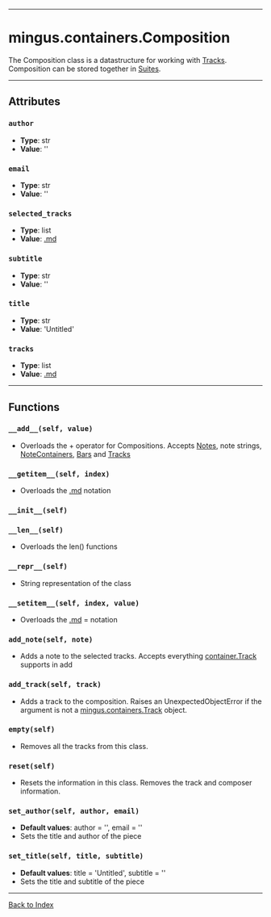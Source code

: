
---


# mingus.containers.Composition #

The Composition class is a datastructure for working with [Tracks](refMingusContainersTrack.md). Composition can be stored together in [Suites](refMingusContainersSuite.md).


---


## Attributes ##

### `author` ###

  * **Type**: str
  * **Value**: ''

### `email` ###

  * **Type**: str
  * **Value**: ''

### `selected_tracks` ###

  * **Type**: list
  * **Value**: [.md](.md)

### `subtitle` ###

  * **Type**: str
  * **Value**: ''

### `title` ###

  * **Type**: str
  * **Value**: 'Untitled'

### `tracks` ###

  * **Type**: list
  * **Value**: [.md](.md)


---


## Functions ##

### `__add__(self, value)` ###

  * Overloads the + operator for Compositions. Accepts [Notes](refMingusContainersNote.md), note strings, [NoteContainers](refMingusContainersNotecontainer.md), [Bars](refMingusContainersBar.md) and [Tracks](refMingusContainersTrack.md)

### `__getitem__(self, index)` ###

  * Overloads the [.md](.md) notation

### `__init__(self)` ###

### `__len__(self)` ###

  * Overloads the len() functions

### `__repr__(self)` ###

  * String representation of the class

### `__setitem__(self, index, value)` ###

  * Overloads the [.md](.md) = notation

### `add_note(self, note)` ###

  * Adds a note to the selected tracks. Accepts everything [container.Track](refMingusContainersTrack.md) supports in add

### `add_track(self, track)` ###

  * Adds a track to the composition. Raises an UnexpectedObjectError if the argument is not a [mingus.containers.Track](refMingusContainersTrack.md) object.

### `empty(self)` ###

  * Removes all the tracks from this class.

### `reset(self)` ###

  * Resets the information in this class. Removes the track and composer information.

### `set_author(self, author, email)` ###

  * **Default values**: author = '', email = ''
  * Sets the title and author of the piece

### `set_title(self, title, subtitle)` ###

  * **Default values**: title = 'Untitled', subtitle = ''
  * Sets the title and subtitle of the piece


---


[Back to Index](mingusIndex.md)